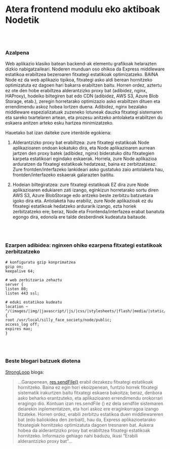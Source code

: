 # Atera frontend modulu eko aktiboak Nodetik

<br/><br/>

### Azalpena

Web aplikazio klasiko batean backend-ak elementu grafikoak helarazten dizkio
nabigatzaileari. Noderen munduan oso ohikoa da Express middleware estatikoa erabiltzea bezeroaren fitxategi estatikoak optimizatzeko. BAINA Node ez da web aplikazio tipikoa, fitxategi asko aldi berean hornitzeko optimizatuta ez dagoen hari bakarra erabiltzen baitu. Horren ordez, aztertu ez ote den hobe erabiltzea alderantzizko proxy bat (adibidez, nginx, HAProxy), hodeiko biltegiren bat edo CDN (adibidez, AWS S3, Azure Blob Storage, etab.), zeregin horretarako optimizazio asko erabiltzen dituen eta errendimendu askoz hobea lortzen duena. Adibidez, nginx bezalako middleware espezializatuak zuzeneko lotuneak dauzka fitxategi sistemaren eta sareko txartelaren artean, eta prozesu anitzeko antolaketa erabiltzen du eskaera anitzen arteko esku hartzea minimizatzeko.

Hauetako bat izan daiteke zure irtenbide egokiena:

1. Alderantzizko proxy bat erabiltzea: zure fitxategi estatikoak Node aplikazioaren ondoan kokatuko dira, eta Node aplikazioaren aurrean jartzen den proxy batek (adibidez, nginx) bideratuko ditu fitxategien karpeta estatikoari egindako eskaerak.
   Horrela, zure Node aplikazioa arduratzen da fitxategi estatikoak hedatzeaz, baina ez zerbitzatzeaz. Zure frontden/interfazeko lankideari asko gustatuko zaio antolaketa hau, frontden/interfazeko eskaerak galarazten baititu.

2. Hodeian biltegiratzea: zure fitxategi estatikoak EZ dira zure Node aplikazioaren edukiaren zati izango, eginkizun horretarako sortu diren AWS S3, Azure BlobStorage edo antzeko beste zerbitzu batzuetara igoko dira eta. Antolaketa hau erabiliz, zure Node aplikazioak ez du fitxategi estatikoak hedatzeko ardurarik izango, ezta horiek zerbitzatzeko ere; beraz, Node eta Frontenda/interfazea erabat banatuta egongo dira, edonola ere talde desberdinek kudeatuta baitaude.

<br/><br/>

### Ezarpen adibidea: nginxen ohiko ezarpena fitxategi estatikoak zerbitzatzeko

```nginx
# konfiguratu gzip konprimatzea
gzip on;
keepalive 64;

# web zerbitzaria zehaztu
server {
listen 80;
listen 443 ssl;

# eduki estatikoa kudeatu
location ~ ^/(images/|img/|javascript/|js/|css/|stylesheets/|flash/|media/|static/|robots.txt|humans.txt|favicon.ico) {
root /usr/local/silly_face_society/node/public;
access_log off;
expires max;
}
```

<br/><br/>

### Beste blogari batzuek diotena

[StrongLoop](https://strongloop.com/strongblog/best-practices-for-express-in-production-part-two-performance-and-reliability/) bloga:

> …Garapenean, [res.sendFile()](http://expressjs.com/4x/api.html#res.sendFile) erabil dezakezu fitxategi estatikoak hornitzeko. Baina ez egin hori ekoizpenean, funtzio horrek fitxategi sistematik irakurtzen baitu fitxategi eskaera bakoitza; beraz, denbora asko beharko erantzuteko, eta aplikazioaren errendimendu orokorrari eragingo dio. Kontuan izan res.sendFile () ez dela sendfile sistemaren deiarekin inplementatzen, eta hori askoz ere eraginkorragoa izango litzateke. Horren ordez, erabili zerbitzu estatikoa duen middlewareren bat (edo baliokidea den zerbait), hau da, Express aplikazioetarako fitxategiak hornitzeko optimizatuta dagoen tresnaren bat. Aukera hobea da alderantzizko proxy bat erabiltzea fitxategi estatikoak hornitzeko. Informazio gehiago nahi baduzu, ikusi “Erabili alderantzizko proxy bat”…

<br/><br/>
